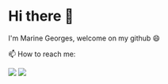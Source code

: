  

<!--
**marinegrgs/marinegrgs** is a ✨ _special_ ✨ repository because its `README.md` (this file) appears on your GitHub profile.

Here are some ideas to get you started:

- 🔭 I’m currently working on ...
- 🌱 I’m currently learning ...
- 👯 I’m looking to collaborate on ...
- 🤔 I’m looking for help with ...
- 💬 Ask me about ...
- 📫 How to reach me: ...
- 😄 Pronouns: ...
- ⚡ Fun fact: ...
-->



# Hi there 👋
I'm Marine Georges, welcome on my github 😄
<!--
## About Me :computer:

  - 🎓 I'm 
  - 🌱 I'm currently learning programming and data science languages. I am practicing on many academic projects ! 
  -->
📫 How to reach me:
<p>
<a href="https://www.linkedin.com/in/marine-georges/"><img src="https://img.shields.io/badge/-Marine_Georges-blue?logo=linkedin&style=flat-square"></a>
<a href="mailto:marine.georges01@gmail.com"><img src="https://img.shields.io/badge/-marine.georges01@gmail.com-white?logo=gmail&style=flat-square"/></a>
</p>
           
        
